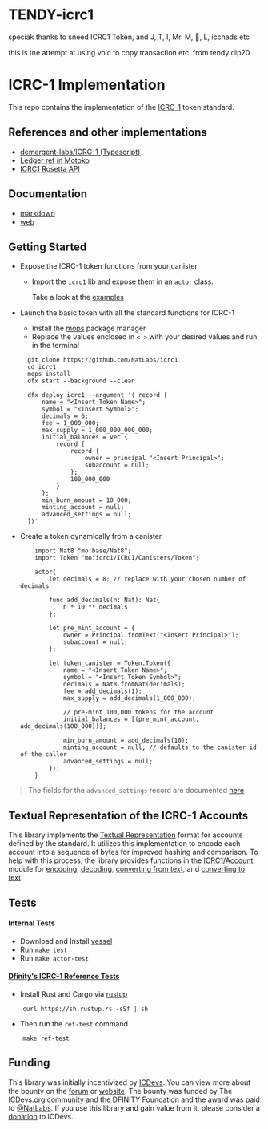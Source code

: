 # TENDY-icrc1
speciak thanks to sneed ICRC1 Token, and J, T, I, Mr. M, 🌻, L, icchads etc

this is tne attempt at using voic to copy transaction etc. from tendy dip20

# ICRC-1 Implementation
This repo contains the implementation of the 
[ICRC-1](https://github.com/dfinity/ICRC-1) token standard. 

## References and other implementations
- [demergent-labs/ICRC-1 (Typescript)](https://github.com/demergent-labs/ICRC-1)
- [Ledger ref in Motoko](https://github.com/dfinity/ledger-ref/blob/main/src/Ledger.mo)
- [ICRC1 Rosetta API](https://github.com/dfinity/ic/blob/master/rs/rosetta-api/icrc1/ledger)

## Documentation 
- [markdown](https://github.com/NatLabs/icrc1/blob/main/docs/ICRC1/lib.md#function-init)
- [web](https://natlabs.github.io/icrc1/ICRC1/lib.html#init)
 
## Getting Started 
- Expose the ICRC-1 token functions from your canister 
  - Import the `icrc1` lib and expose them in an `actor` class.
  
    Take a look at the [examples](./example/icrc1/main.mo)
    
- Launch the basic token with all the standard functions for ICRC-1
  - Install the [mops](https://j4mwm-bqaaa-aaaam-qajbq-cai.ic0.app/#/docs/install) package manager
  - Replace the values enclosed in `< >` with your desired values and run in the terminal 

  ```motoko
    git clone https://github.com/NatLabs/icrc1
    cd icrc1
    mops install
    dfx start --background --clean

    dfx deploy icrc1 --argument '( record {                     
        name = "<Insert Token Name>";                         
        symbol = "<Insert Symbol>";                           
        decimals = 6;                                           
        fee = 1_000_000;                                        
        max_supply = 1_000_000_000_000;                         
        initial_balances = vec {                                
            record {                                            
                record {                                        
                    owner = principal "<Insert Principal>";   
                    subaccount = null;                          
                };                                              
                100_000_000                                 
            }                                                   
        };                                                      
        min_burn_amount = 10_000;                         
        minting_account = null;                                 
        advanced_settings = null;                               
    })'
  ```

- Create a token dynamically from a canister
    ```motoko
        import Nat8 "mo:base/Nat8";
        import Token "mo:icrc1/ICRC1/Canisters/Token";

        actor{
            let decimals = 8; // replace with your chosen number of decimals

            func add_decimals(n: Nat): Nat{
                n * 10 ** decimals
            };

            let pre_mint_account = {
                owner = Principal.fromText("<Insert Principal>");
                subaccount = null;
            };

            let token_canister = Token.Token({
                name = "<Insert Token Name>";
                symbol = "<Insert Token Symbol>";
                decimals = Nat8.fromNat(decimals);
                fee = add_decimals(1);
                max_supply = add_decimals(1_000_000);

                // pre-mint 100,000 tokens for the account
                initial_balances = [(pre_mint_account, add_decimals(100_000))]; 

                min_burn_amount = add_decimals(10);
                minting_account = null; // defaults to the canister id of the caller
                advanced_settings = null; 
            });
        }
    ```

> The fields for the `advanced_settings` record are documented [here](./docs/ICRC1/Types.md#type-advancedsettings)

## Textual Representation of the ICRC-1 Accounts
This library implements the [Textual Representation](https://github.com/dfinity/ICRC-1/blob/main/standards/ICRC-1/README.md#textual-representation-of-accounts) format for accounts defined by the standard. It utilizes this implementation to encode each account into a sequence of bytes for improved hashing and comparison.
To help with this process, the library provides functions in the [ICRC1/Account](./src/ICRC1/Account.mo) module for [encoding](./docs/ICRC1/Account.md#encode), [decoding](./docs/ICRC1/Account.md#decode), [converting from text](./docs/ICRC1/Account.md#fromText), and [converting to text](./docs/ICRC1/Account.md#toText).


## Tests
#### Internal Tests
- Download and Install [vessel](https://github.com/dfinity/vessel)
- Run `make test` 
- Run `make actor-test`

#### [Dfinity's ICRC-1 Reference Tests](https://github.com/dfinity/ICRC-1/tree/main/test)
- Install Rust and Cargo via [rustup](https://rustup.rs/)

```
    curl https://sh.rustup.rs -sSf | sh
```
- Then run the `ref-test` command

```
    make ref-test
```

## Funding

This library was initially incentivized by [ICDevs](https://icdevs.org/). You can view more about the bounty on the [forum](https://forum.dfinity.org/t/completed-icdevs-org-bounty-26-icrc-1-motoko-up-to-10k/14868/54) or [website](https://icdevs.org/bounties/2022/08/14/ICRC-1-Motoko.html). The bounty was funded by The ICDevs.org community and the DFINITY Foundation and the award was paid to [@NatLabs](https://github.com/NatLabs). If you use this library and gain value from it, please consider a [donation](https://icdevs.org/donations.html) to ICDevs.

